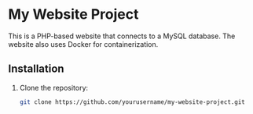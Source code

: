 # My Website Project

This is a PHP-based website that connects to a MySQL database. The website also uses Docker for containerization.

## Installation

1. Clone the repository:
   ```bash
   git clone https://github.com/yourusername/my-website-project.git
